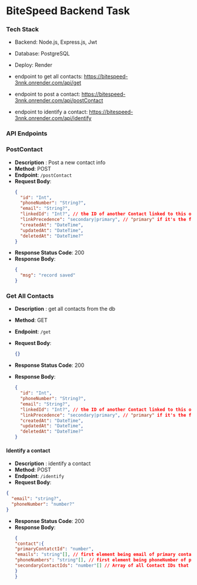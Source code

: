 # BiteSpeed Backend Task

### Tech Stack

- Backend: Node.js, Express.js, Jwt
- Database: PostgreSQL
- Deploy: Render



- endpoint to get all contacts:   https://bitespeed-3nnk.onrender.com/api/get

- endpoint to post a contact:   https://bitespeed-3nnk.onrender.com/api/postContact

- endpoint to identify a contact:  https://bitespeed-3nnk.onrender.com/api/identify

### API Endpoints

### PostContact

- **Description** : Post a new contact info
- **Method**: POST
- **Endpoint**: `/postContact`
- **Request Body**:
  ```json
  {
    "id": "Int",
    "phoneNumber": "String?",
    "email": "String?",
    "linkedId": "Int?", // the ID of another Contact linked to this one
    "linkPrecedence": "secondary|primary", // "primary" if it's the first Contact in th
    "createdAt": "DateTime",
    "updatedAt": "DateTime",
    "deletedAt": "DateTime?"
  }
  ```
- **Response Status Code**: 200
- **Response Body**:
  ```json
  {
    "msg": "record saved"
  }
  ```

### Get All Contacts

- **Description** : get all contacts from the db
- **Method**: GET
- **Endpoint**: `/get`
- **Request Body**:

  ```json
  {}
  ```

- **Response Status Code**: 200
- **Response Body**:
  ```json
  {
    "id": "Int",
    "phoneNumber": "String?",
    "email": "String?",
    "linkedId": "Int?", // the ID of another Contact linked to this one
    "linkPrecedence": "secondary|primary", // "primary" if it's the first Contact in th
    "createdAt": "DateTime",
    "updatedAt": "DateTime",
    "deletedAt": "DateTime?"
  }
  ```

#### Identify a contact

- **Description** : identify a contact
- **Method**: POST
- **Endpoint**: `/identify`
- **Request Body**:

```json
{
  "email": "string?",
  "phoneNumber": "number?"
}
```

- **Response Status Code**: 200
- **Response Body**:
  ```json
  {
  "contact":{
  "primaryContatctId": "number",
  "emails": "string"[], // first element being email of primary contact
  "phoneNumbers": "string"[], // first element being phoneNumber of primary contact
  "secondaryContactIds": "number"[] // Array of all Contact IDs that are "secondary"
  }
  }
  ```
